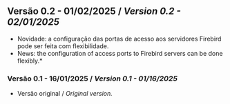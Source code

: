 ## Versão 0.2 - 01/02/2025 / *Version 0.2 - 02/01/2025*
*  Novidade: a configuração das portas de acesso aos servidores Firebird pode ser feita com flexibilidade.
*  News: the configuration of access ports to Firebird servers can be done flexibly.*

  
### Versão 0.1 - 16/01/2025 / *Version 0.1 - 01/16/2025*
* Versão original / *Original version.*
